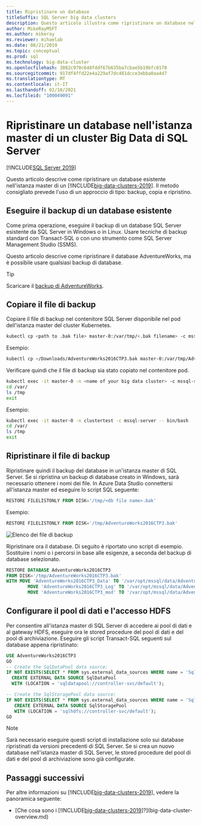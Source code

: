 ```yaml
---
title: Ripristinare un database
titleSuffix: SQL Server big data clusters
description: Questo articolo illustra come ripristinare un database nell'istanza master di un cluster Big Data di SQL Server 2019.
author: MikeRayMSFT
ms.author: mikeray
ms.reviewer: mihaelab
ms.date: 08/21/2019
ms.topic: conceptual
ms.prod: sql
ms.technology: big-data-cluster
ms.openlocfilehash: 3082c970c648fddf67b635ba7cbae5b19bfc0170
ms.sourcegitcommit: 917df4ffd22e4a229af7dc481dcce3ebba0aa4d7
ms.translationtype: MT
ms.contentlocale: it-IT
ms.lasthandoff: 02/10/2021
ms.locfileid: "100049091"
---
```

# <a name="restore-a-database-into-the-sql-server-big-data-cluster-master-instance"></a>Ripristinare un database nell'istanza master di un cluster Big Data di SQL Server

[!INCLUDE[SQL Server 2019](../includes/applies-to-version/sqlserver2019.md)]

Questo articolo descrive come ripristinare un database esistente nell'istanza master di un [!INCLUDE[big-data-clusters-2019](../includes/ssbigdataclusters-ver15.md)]. Il metodo consigliato prevede l'uso di un approccio di tipo: backup, copia e ripristino.

## <a name="backup-your-existing-database"></a>Eseguire il backup di un database esistente

Come prima operazione, eseguire il backup di un database SQL Server esistente da SQL Server in Windows o in Linux. Usare tecniche di backup standard con Transact-SQL o con uno strumento come SQL Server Management Studio (SSMS).

Questo articolo descrive come ripristinare il database AdventureWorks, ma è possibile usare qualsiasi backup di database. 

> [!TIP]
> Scaricare il [backup di AdventureWorks](../samples/adventureworks-install-configure.md).

## <a name="copy-the-backup-file"></a>Copiare il file di backup

Copiare il file di backup nel contenitore SQL Server disponibile nel pod dell'istanza master del cluster Kubernetes.

```bash
kubectl cp <path to .bak file> master-0:/var/tmp/<.bak filename> -c mssql-server -n <name of your big data cluster>
```

Esempio:

```bash
kubectl cp ~/Downloads/AdventureWorks2016CTP3.bak master-0:/var/tmp/AdventureWorks2016CTP3.bak -c mssql-server -n clustertest
```

Verificare quindi che il file di backup sia stato copiato nel contenitore pod.

```bash
kubectl exec -it master-0 -n <name of your big data cluster> -c mssql-server -- bin/bash
cd /var/
ls /tmp
exit
```

Esempio:

```bash
kubectl exec -it master-0 -n clustertest -c mssql-server -- bin/bash
cd /var/
ls /tmp
exit
```

## <a name="restore-the-backup-file"></a>Ripristinare il file di backup

Ripristinare quindi il backup del database in un'istanza master di SQL Server.  Se si ripristina un backup di database creato in Windows, sarà necessario ottenere i nomi dei file.  In Azure Data Studio connettersi all'istanza master ed eseguire lo script SQL seguente:

```sql
RESTORE FILELISTONLY FROM DISK='/tmp/<db file name>.bak'
```

Esempio:

```sql
RESTORE FILELISTONLY FROM DISK='/tmp/AdventureWorks2016CTP3.bak'
```

![Elenco dei file di backup](media/restore-database/database-restore-file-list.png)

Ripristinare ora il database. Di seguito è riportato uno script di esempio. Sostituire i nomi o i percorsi in base alle esigenze, a seconda del backup di database selezionato.

```sql
RESTORE DATABASE AdventureWorks2016CTP3
FROM DISK='/tmp/AdventureWorks2016CTP3.bak'
WITH MOVE 'AdventureWorks2016CTP3_Data' TO '/var/opt/mssql/data/AdventureWorks2016CTP3_Data.mdf',
        MOVE 'AdventureWorks2016CTP3_Log' TO '/var/opt/mssql/data/AdventureWorks2016CTP3_Log.ldf',
        MOVE 'AdventureWorks2016CTP3_mod' TO '/var/opt/mssql/data/AdventureWorks2016CTP3_mod'
```

## <a name="configure-data-pool-and-hdfs-access"></a>Configurare il pool di dati e l'accesso HDFS

Per consentire all'istanza master di SQL Server di accedere ai pool di dati e al gateway HDFS, eseguire ora le stored procedure del pool di dati e del pool di archiviazione. Eseguire gli script Transact-SQL seguenti sul database appena ripristinato:

```sql
USE AdventureWorks2016CTP3
GO
-- Create the SqlDataPool data source:
IF NOT EXISTS(SELECT * FROM sys.external_data_sources WHERE name = 'SqlDataPool')
  CREATE EXTERNAL DATA SOURCE SqlDataPool
  WITH (LOCATION = 'sqldatapool://controller-svc/default');

-- Create the SqlStoragePool data source:
IF NOT EXISTS(SELECT * FROM sys.external_data_sources WHERE name = 'SqlStoragePool')
   CREATE EXTERNAL DATA SOURCE SqlStoragePool
   WITH (LOCATION = 'sqlhdfs://controller-svc/default');
GO
```

> [!NOTE]
> Sarà necessario eseguire questi script di installazione solo sui database ripristinati da versioni precedenti di SQL Server. Se si crea un nuovo database nell'istanza master di SQL Server, le stored procedure del pool di dati e del pool di archiviazione sono già configurate.

## <a name="next-steps"></a>Passaggi successivi

Per altre informazioni su [!INCLUDE[big-data-clusters-2019](../includes/ssbigdataclusters-ss-nover.md)], vedere la panoramica seguente:

- [Che cosa sono i [!INCLUDE[big-data-clusters-2019](../includes/ssbigdataclusters-ver15.md)]?](big-data-cluster-overview.md)
